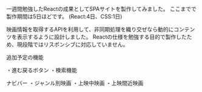 

一週間勉強したReactの成果としてSPAサイトを製作してみました。
ここまでで製作期間は5日ほどです。
(React:4日、CSS:1日)

映画情報を取得するAPIを利用して、非同期処理を織り交ぜなら動的にコンテンツを表示するように設計しました。
Reactの仕様を勉強する目的で製作したため、現段階ではリスポンシブに対応していません。


追加予定の機能

・進む戻るボタン
・検索機能

ナビバー
・ジャンル別映画
・上映中映画
・上映間近映画


